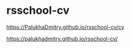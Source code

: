 # rsschool-cv
https://PalukhaDmitry.github.io/rsschool-cv/cv

https://palukhadmitry.github.io/rsschool-cv/
